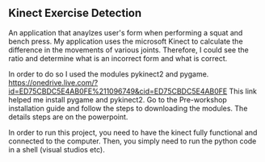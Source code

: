 ## Kinect Exercise Detection


An application that anaylzes user's form when performing a squat and bench press. My application uses the microsoft Kinect to calculate the difference in the movements of various joints. Therefore, I could see the ratio and determine what is an incorrect form and what is correct.

In order to do so I used the modules pykinect2 and pygame.
https://onedrive.live.com/?id=ED75CBDC5E4AB0FE%211096749&cid=ED75CBDC5E4AB0FE
This link helped me install pygame and pykinect2.
Go to the Pre-workshop installation guide and follow the steps to downloading the modules.
The details steps are on the powerpoint.

In order to run this project, you need to have the kinect fully functional and connected to the computer. Then, you simply need to run the python code in a shell (visual studios etc).



